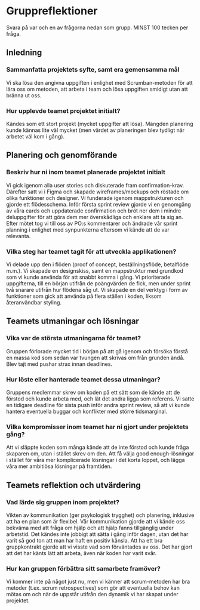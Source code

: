 # Gruppreflektioner
Svara på var och en av frågorna nedan som grupp. MINST 100 tecken per fråga.

## Inledning
### Sammanfatta projektets syfte, samt era gemensamma mål
Vi ska lösa den angivna uppgiften i enlighet med Scrumban-metoden för att lära oss om metoden, att arbeta i team och lösa uppgiften smidigt utan att bränna ut oss.

### Hur upplevde teamet projektet initialt?
Kändes som ett stort projekt (mycket uppgifter att lösa). Mängden planering kunde kännas lite väl mycket (men värdet av planeringen blev tydligt när arbetet väl kom i gång).

## Planering och genomförande
### Beskriv hur ni inom teamet planerade projektet initialt
Vi gick igenom alla user stories och diskuterade fram confirmation-krav. Därefter satt vi i Figma och skapade wireframes/mockups och röstade om olika funktioner och designer. Vi funderade igenom mappstrukturen och gjorde ett flödesschema. Inför första sprint review gjorde vi en genomgång av våra cards och uppdaterade confirmation och bröt ner dem i mindre deluppgifter för att göra dem mer överskådliga och enklare att ta sig an. Efter mötet tog vi till oss av PO:s kommentarer och ändrade vår sprint planning i enlighet med synpunkterna eftersom vi kände att de var relevanta.

### Vilka steg har teamet tagit för att utveckla applikationen?
Vi delade upp den i flöden (proof of concept, beställningsflöde, betalflöde m.m.). Vi skapade en designskiss, samt en mappstruktur med grundkod som vi kunde använda för att snabbt komma i gång. Vi prioriterade uppgifterna, till en början utifrån de poängvärden de fick, men under sprint två snarare utifrån hur flödena såg ut. Vi skapade en del verktyg i form av funktioner som gick att använda på flera ställen i koden, liksom återanvändbar styling.

## Teamets utmaningar och lösningar
### Vika var de största utmaningarna för teamet?
Gruppen förlorade mycket tid i början på att gå igenom och försöka förstå en massa kod som sedan var tvungen att skrivas om från grunden ändå. Blev tajt med pushar strax innan deadlines.

### Hur löste eller hanterade teamet dessa utmaningar?
Gruppens medlemmar skrev om koden på ett sätt som de kände att de förstod och kunde arbeta med, och lät det andra ligga som referens. Vi satte en tidigare deadline för sista push inför andra sprint review, så att vi kunde hantera eventuella buggar och konflikter med större tidsmarginal.

### Vilka kompromisser inom teamet har ni gjort under projektets gång?
Att vi släppte koden som många kände att de inte förstod och kunde fråga skaparen om, utan i stället skrev om den. Att få välja good enough-lösningar i stället för våra mer komplicerade lösningar i det korta loppet, och lägga våra mer ambitiösa lösningar på framtiden.

## Teamets reflektion och utvärdering
### Vad lärde sig gruppen inom projektet?
Vikten av kommunikation (ger psykologisk trygghet) och planering, inklusive att ha en plan som är flexibel. Vår kommunikation gjorde att vi kände oss bekväma med att fråga om hjälp och att hjälp fanns tillgänglig under arbetstid. Det kändes inte jobbigt att sätta i gång inför dagen, utan det har varit så god ton att man har haft en positiv känsla. Att ha ett bra gruppkontrakt gjorde att vi visste vad som förväntades av oss. Det har gjort att det har känts lätt att arbeta, även när koden har varit svår.

### Hur kan gruppen förbättra sitt samarbete framöver?
Vi kommer inte på något just nu, men vi känner att scrum-metoden har bra metoder (t.ex. scrum retrospectives) som gör att eventuella behov kan mötas om och när de uppstår utifrån den dynamik vi har skapat under projektet.
